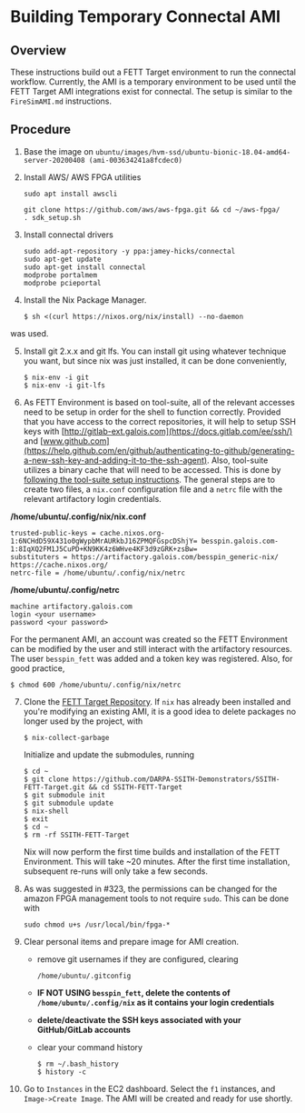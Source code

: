 # Building Temporary Connectal AMI

## Overview

These instructions build out a FETT Target environment to run the connectal workflow. Currently, the AMI is a temporary environment to be used until the FETT Target AMI integrations exist for connectal. The setup is similar to the `FireSimAMI.md` instructions.

## Procedure

1. Base the image on `ubuntu/images/hvm-ssd/ubuntu-bionic-18.04-amd64-server-20200408 (ami-003634241a8fcdec0)`
   
2. Install AWS/ AWS FPGA utilities

    ```
    sudo apt install awscli
    ```
    ```
    git clone https://github.com/aws/aws-fpga.git && cd ~/aws-fpga/
    . sdk_setup.sh
    ```

3. Install connectal drivers
    ```
    sudo add-apt-repository -y ppa:jamey-hicks/connectal
    sudo apt-get update
    sudo apt-get install connectal
    modprobe portalmem
    modprobe pcieportal
    ```

4. Install the Nix Package Manager.
    ```
    $ sh <(curl https://nixos.org/nix/install) --no-daemon
    ```

was used. 

5. Install git 2.x.x and git lfs. You can install git using whatever technique you want, but since nix was just installed, it can be done conveniently,
   ```
   $ nix-env -i git
   $ nix-env -i git-lfs
   ```

6. As FETT Environment is based on tool-suite, all of the relevant accesses need to be setup in order for the shell to function correctly. Provided that you have access to the correct repositories, it will help to setup SSH keys with [http://gitlab-ext.galois.com](https://docs.gitlab.com/ee/ssh/) and [www.github.com](https://help.github.com/en/github/authenticating-to-github/generating-a-new-ssh-key-and-adding-it-to-the-ssh-agent). Also, tool-suite utilizes a binary cache that will need to be accessed. This is done by [following the tool-suite setup instructions](https://gitlab-ext.galois.com/ssith/tool-suite). The general steps are to create two files, a `nix.conf` configuration file and a `netrc` file with the relevant artifactory login credentials. 

**/home/ubuntu/.config/nix/nix.conf**

```
trusted-public-keys = cache.nixos.org-1:6NCHdD59X431o0gWypbMrAURkbJ16ZPMQFGspcDShjY= besspin.galois.com-1:8IqXQ2FM1J5CuPD+KN9KK4z6WHve4KF3d9zGRK+zsBw=
substituters = https://artifactory.galois.com/besspin_generic-nix/ https://cache.nixos.org/
netrc-file = /home/ubuntu/.config/nix/netrc
```
**/home/ubuntu/.config/netrc**

```
machine artifactory.galois.com
login <your username>
password <your password>
```

   For the permanent AMI, an account was created so the FETT Environment can be modified by the user and still interact with the artifactory resources. The user `besspin_fett` was added and a token key was registered. Also, for good practice,

```
$ chmod 600 /home/ubuntu/.config/nix/netrc
```

7. Clone the [FETT Target Repository](https://github.com/DARPA-SSITH-Demonstrators/SSITH-FETT-Target). If `nix` has already been installed and you're modifying an existing AMI, it is a good idea to delete packages no longer used by the project, with
   ```
   $ nix-collect-garbage
   ```
   Initialize and update the submodules, running
   ```
   $ cd ~
   $ git clone https://github.com/DARPA-SSITH-Demonstrators/SSITH-FETT-Target.git && cd SSITH-FETT-Target
   $ git submodule init
   $ git submodule update
   $ nix-shell
   $ exit
   $ cd ~
   $ rm -rf SSITH-FETT-Target
   ```
   Nix will now perform the first time builds and installation of the FETT Environment. This will take ~20 minutes. After the first time installation, subsequent re-runs will only take a few seconds. 

8. As was suggested in #323, the permissions can be changed for the amazon FPGA management tools to not require `sudo`. This can be done with
    ```
    sudo chmod u+s /usr/local/bin/fpga-*
    ```

9. Clear personal items and prepare image for AMI creation. 

   * remove git usernames if they are configured, clearing
     ```
     /home/ubuntu/.gitconfig
     ```

   * **IF NOT USING `besspin_fett`, delete the contents of `/home/ubuntu/.config/nix` as it contains your login credentials**

   * **delete/deactivate the SSH keys associated with your GitHub/GitLab accounts**

   * clear your command history
     ```
     $ rm ~/.bash_history
     $ history -c
     ```

10. Go to `Instances` in the EC2 dashboard. Select the `f1` instances, and `Image->Create Image`. The AMI will be created and ready for use shortly.